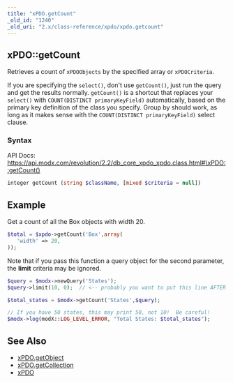 ```yaml
---
title: "xPDO.getCount"
_old_id: "1240"
_old_uri: "2.x/class-reference/xpdo/xpdo.getcount"
---
```


## xPDO::getCount

Retrieves a count of `xPDOObjects` by the specified array or `xPDOCriteria`.

If you are specifying the `select()`, don't use `getCount()`, just run the query and get the results normally. `getCount()` is a shortcut that replaces your `select()` with `COUNT(DISTINCT primaryKeyField)` automatically, based on the primary key definition of the class you specify. Group by should work, as long as it makes sense with the `COUNT(DISTINCT primaryKeyField)` select clause.

### Syntax

API Docs: <https://api.modx.com/revolution/2.2/db_core_xpdo_xpdo.class.html#\xPDO::getCount()>

``` php
integer getCount (string $className, [mixed $criteria = null])
```

## Example

Get a count of all the Box objects with width 20.

``` php
$total = $xpdo->getCount('Box',array(
   'width' => 20,
));
```

Note that if you pass this function a query object for the second parameter, the **limit** criteria may be ignored.

``` php
$query = $modx->newQuery('States');
$query->limit(10, 0);  // <-- probably you want to put this line AFTER the getCount

$total_states = $modx->getCount('States',$query);

// If you have 50 states, this may print 50, not 10!  Be careful!
$modx->log(modX::LOG_LEVEL_ERROR, "Total States: $total_states");
```

## See Also

- [xPDO.getObject](extending-modx/xpdo/class-reference/xpdo/xpdo.getobject "xPDO.getObject")
- [xPDO.getCollection](extending-modx/xpdo/class-reference/xpdo/xpdo.getcollection "xPDO.getCollection")
- [xPDO](extending-modx/xpdo "xPDO")
